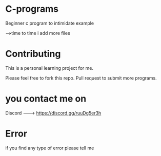 # C-programs
Beginner c program to intimidate example

-->time to time i add more files


# Contributing
This is a personal learning project for me.

Please feel free to fork this repo. Pull request to submit more programs.


# you contact me on 

Discord ---> https://discord.gg/ruuDg5er3h

# Error

if you find any type of error please tell me
